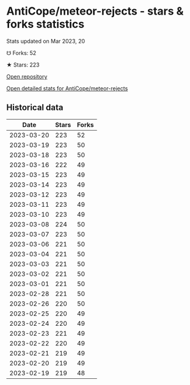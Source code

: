 # AntiCope/meteor-rejects - stars & forks statistics

Stats updated on Mar 2023, 20

☋ Forks: 52

★ Stars: 223

[Open repository](https://github.com/AntiCope/meteor-rejects)

[Open detailed stats for AntiCope/meteor-rejects](https://reviewgithub.com/rep/AntiCope/meteor-rejects)

## Historical data
| Date | Stars | Forks |
|------|-------|-------|
| 2023-03-20 | 223 | 52 | 
| 2023-03-19 | 223 | 50 | 
| 2023-03-18 | 223 | 50 | 
| 2023-03-16 | 222 | 49 | 
| 2023-03-15 | 223 | 49 | 
| 2023-03-14 | 223 | 49 | 
| 2023-03-12 | 223 | 49 | 
| 2023-03-11 | 223 | 49 | 
| 2023-03-10 | 223 | 49 | 
| 2023-03-08 | 224 | 50 | 
| 2023-03-07 | 223 | 50 | 
| 2023-03-06 | 221 | 50 | 
| 2023-03-04 | 221 | 50 | 
| 2023-03-03 | 221 | 50 | 
| 2023-03-02 | 221 | 50 | 
| 2023-03-01 | 221 | 50 | 
| 2023-02-28 | 221 | 50 | 
| 2023-02-26 | 220 | 50 | 
| 2023-02-25 | 220 | 49 | 
| 2023-02-24 | 220 | 49 | 
| 2023-02-23 | 221 | 49 | 
| 2023-02-22 | 220 | 49 | 
| 2023-02-21 | 219 | 49 | 
| 2023-02-20 | 219 | 49 | 
| 2023-02-19 | 219 | 48 | 

